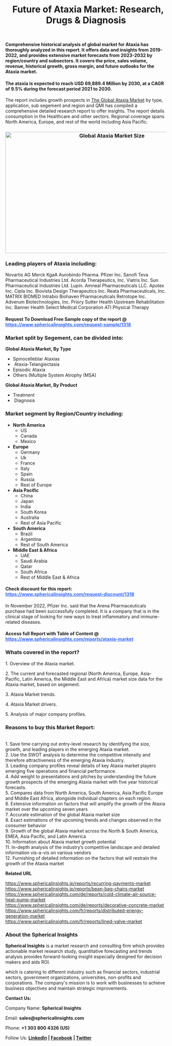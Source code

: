 <h1 style="text-align: center;">&nbsp;&nbsp;<strong>Future of Ataxia Market: Research, Drugs &amp; Diagnosis</strong></h1>
<p>&nbsp;</p>
<p><strong>Comprehensive historical analysis of global market for Ataxia has thoroughly analyzed in this report. It offers data and insights from 2019-2022, and provides extensive market forecasts from 2023-2032 by region/country and subsectors. It covers the price, sales volume, revenue, historical growth, gross margin, and future outlooks for the Ataxia market.</strong></p>
<h4><strong>The ataxia is expected to reach USD 69,889.4 Million by 2030, at a CAGR of 9.5% during the forecast period 2021 to 2030.</strong></h4>
<p>The report includes growth prospects in <a href="https://www.sphericalinsights.com/reports/ataxia-market" target="_blank">The Global Ataxia Market</a> by type, application, sub segement and region and QMI has compiled a comprehensive detailed research report to offer insights. The report details consumption in the Healthcare and other sectors. Regional coverage spans North America, Europe, and rest of the world including Asia Pacific.</p>
<h3 style="text-align: center;"><strong><img src="https://www.sphericalinsights.com/images/rd/ataxia-market.png" alt="Global Ataxia Market Size" width="650" height="379" /></strong></h3>
<h3><strong>Leading players of Ataxia including:</strong></h3>
<p>Novartis AG Merck KgaA Aurobindo Pharma. Pfizer Inc. Sanofi Teva Pharmaceutical Industries Ltd. Acorda Therapeutics, Inc. Viatris Inc. Sun Pharmaceutical Industries Ltd. Lupin. Amneal Pharmaceuticals LLC. Apotex Inc. Cipla Inc. Biovista Design Therapeutics Inc. Reata Pharmaceuticals, Inc. MATRIX BIOMED Intrabio Biohaven Pharmaceuticals Retrotope Inc. Adverum Biotechnologies, Inc. Priory Sutter Health Upstream Rehabilitation Inc. Banner Health Select Medical Corporation ATI Physical Therapy</p>
<h4>Request To Download Free Sample copy of the report @ <span style="color: #3366ff;"><a style="color: #3366ff;" href="https://www.sphericalinsights.com/request-sample/1318" target="_blank">https://www.sphericalinsights.com/request-sample/1318</a></span></h4>
<h3><strong>Market split by Segement, can be divided into:</strong></h3>
<p><strong>Global Ataxia Market, By Type</strong></p>
<ul>
<li>Spinocelleblar Ataxias</li>
<li>&nbsp;Ataxia-Telangiectasia</li>
<li>Episodic Ataxia</li>
<li>Others (Multiple System Atrophy (MSA)</li>
</ul>
<p><strong>Global Ataxia Market, By Product</strong></p>
<ul>
<li>Treatment</li>
<li>&nbsp;Diagnosis</li>
</ul>
<h3><strong>Market segment by Region/Country including:</strong></h3>
<ul>
<li><strong>North America</strong>
<ul>
<li>US</li>
<li>Canada</li>
<li>Mexico</li>
</ul>
</li>
<li><strong>Europe</strong>
<ul>
<li>Germany</li>
<li>Uk</li>
<li>France</li>
<li>Italy</li>
<li>Spain</li>
<li>Russia</li>
<li>Rest of Europe</li>
</ul>
</li>
<li><strong>Asia Pacific</strong>
<ul>
<li>China</li>
<li>Japan</li>
<li>India</li>
<li>South Korea</li>
<li>Australia</li>
<li>Rest of Asia Pacific</li>
</ul>
</li>
<li><strong>South America</strong>
<ul>
<li>Brazil</li>
<li>Argentina</li>
<li>Rest of South America</li>
</ul>
</li>
<li><strong>Middle East &amp; Africa</strong>
<ul>
<li>UAE</li>
<li>Saudi Arabia</li>
<li>Qatar</li>
<li>South Africa</li>
<li>Rest of Middle East &amp; Africa</li>
</ul>
</li>
</ul>
<h4>Check discount for this report: <span style="color: #3366ff;"><a style="color: #3366ff;" href="https://www.sphericalinsights.com/request-discount/1318" target="_blank">https://www.sphericalinsights.com/request-discount/1318</a></span></h4>
<p>In November 2022, Pfizer Inc. said that the Arena Pharmaceuticals purchase had been successfully completed. It is a company that is in the clinical stage of looking for new ways to treat inflammatory and immune-related diseases.</p>
<h4>Access full Report with Table of Content @ <span style="color: #3366ff;"><a style="color: #3366ff;" href="https://www.sphericalinsights.com/reports/ataxia-market" target="_blank">https://www.sphericalinsights.com/reports/ataxia-market</a></span></h4>
<h3><strong>Whats covered in the report?</strong></h3>
<p>1. Overview of the Ataxia market.</p>
<p>2. The current and forecasted regional (North America, Europe, Asia-Pacific, Latin America, the Middle East and Africa) market size data for the Ataxia market, based on segement.</p>
<p>3. Ataxia Market trends.</p>
<p>4. Ataxia Market drivers.</p>
<p>5. Analysis of major company profiles.</p>
<h3><strong>Reasons to buy this Market Report:</strong></h3>
<p><br /> 1. Save time carrying out entry-level research by identifying the size, growth, and leading players in the emerging Ataxia market.<br /> 2. Use the SWOT analysis to determine the competitive intensity and therefore attractiveness of the emerging Ataxia Industry.<br /> 3. Leading company profiles reveal details of key Ataxia market players emerging five operations and financial performance.<br /> 4. Add weight to presentations and pitches by understanding the future growth prospects of the emerging Ataxia market with five year historical forecasts.<br /> 5. Compares data from North America, South America, Asia Pacific Europe and Middle East Africa, alongside individual chapters on each region.<br /> 6. Extensive information on factors that will amplify the growth of the Ataxia market over the upcoming seven years<br /> 7. Accurate estimation of the global Ataxia market size <br /> 8. Exact estimations of the upcoming trends and changes observed in the consumer behavior <br /> 9. Growth of the global Ataxia market across the North &amp; South America, EMEA, Asia Pacific, and Latin America<br /> 10. Information about Ataxia market growth potential<br /> 11. In-depth analysis of the industry&rsquo;s competitive landscape and detailed information vis-a-vis on various vendors<br /> 12. Furnishing of detailed information on the factors that will restrain the growth of the Ataxia market</p>
<p><strong>Related URL</strong></p>
<p><a href="https://www.sphericalinsights.jp/reports/recurring-payments-market">https://www.sphericalinsights.jp/reports/recurring-payments-market</a>&nbsp;<br /><a href="https://www.sphericalinsights.jp/reports/bean-bag-chairs-market">https://www.sphericalinsights.jp/reports/bean-bag-chairs-market</a>&nbsp;<br /><a href="https://www.sphericalinsights.com/de/reports/cold-climate-air-source-heat-pump-market">https://www.sphericalinsights.com/de/reports/cold-climate-air-source-heat-pump-market</a>&nbsp;<br /><a href="https://www.sphericalinsights.com/de/reports/decorative-concrete-market">https://www.sphericalinsights.com/de/reports/decorative-concrete-market</a>&nbsp;<br /><a href="https://www.sphericalinsights.com/fr/reports/distributed-energy-generation-market">https://www.sphericalinsights.com/fr/reports/distributed-energy-generation-market</a>&nbsp;<br /><a href="https://www.sphericalinsights.com/fr/reports/lined-valve-market">https://www.sphericalinsights.com/fr/reports/lined-valve-market</a>&nbsp;</p>
<h3><strong>About the Spherical Insights</strong></h3>
<p><strong>Spherical Insights</strong> is a market research and consulting firm which provides actionable market research study, quantitative forecasting and trends analysis provides forward-looking insight especially designed for decision makers and aids ROI.</p>
<p>which is catering to different industry such as financial sectors, industrial sectors, government organizations, universities, non-profits and corporations. The company's mission is to work with businesses to achieve business objectives and maintain strategic improvements.</p>
<p><strong>Contact Us:</strong></p>
<p>Company Name: <strong>Spherical Insights</strong></p>
<p>Email: <strong>sales@sphericalinsights.com</strong></p>
<p>Phone: <strong>+1 303 800 4326 (US)</strong></p>
<p>Follow Us: <strong><a href="https://www.linkedin.com/company/spherical-insight/"><u>LinkedIn</u></a> | <a href="https://www.facebook.com/sphericalinsights22"><u>Facebook</u></a> | <a href="https://twitter.com/SInsights_US"><u>Twitter</u></a></strong></p>
<p>&nbsp;</p>

